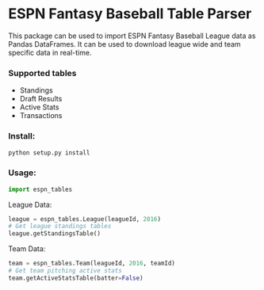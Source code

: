 # ESPN Fantasy Baseball Table Parser

This package can be used to import ESPN Fantasy Baseball League data as 
Pandas DataFrames. It can be used to download league wide and team specific
data in real-time.


### Supported tables
- Standings
- Draft Results
- Active Stats
- Transactions

### Install:
``` python
python setup.py install
```

### Usage:
```python
import espn_tables
```
League Data:
```python
league = espn_tables.League(leagueId, 2016)
# Get league standings tables
league.getStandingsTable()
```
Team Data:
```python
team = espn_tables.Team(leagueId, 2016, teamId)
# Get team pitching active stats
team.getActiveStatsTable(batter=False)
```
